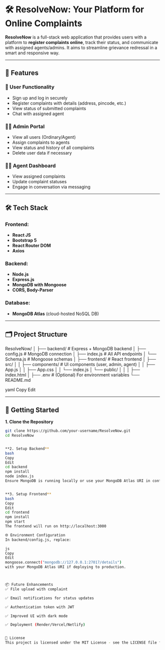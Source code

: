 # 🛠️ ResolveNow: Your Platform for Online Complaints

**ResolveNow** is a full-stack web application that provides users with a platform to **register complaints online**, track their status, and communicate with assigned agents/admins. It aims to streamline grievance redressal in a smart and responsive way.

---

## 📌 Features

### 👤 User Functionality
- Sign up and log in securely
- Register complaints with details (address, pincode, etc.)
- View status of submitted complaints
- Chat with assigned agent

### 🧑‍💼 Admin Portal
- View all users (Ordinary/Agent)
- Assign complaints to agents
- View status and history of all complaints
- Delete user data if necessary

### 👨‍🔧 Agent Dashboard
- View assigned complaints
- Update complaint statuses
- Engage in conversation via messaging

---

## 🛠️ Tech Stack

### Frontend:
- **React JS**
- **Bootstrap 5**
- **React Router DOM**
- **Axios**

### Backend:
- **Node.js**
- **Express.js**
- **MongoDB with Mongoose**
- **CORS, Body-Parser**

### Database:
- **MongoDB Atlas** (cloud-hosted NoSQL DB)

---

## 🗂️ Project Structure

ResolveNow/
│
├── backend/ # Express + MongoDB backend
│ ├── config.js # MongoDB connection
│ ├── index.js # All API endpoints
│ └── Schema.js # Mongoose schemas
│
├── frontend/ # React frontend
│ ├── src/
│ │ ├── components/ # UI components (user, admin, agent)
│ │ ├── App.js
│ │ ├── App.css
│ │ └── index.js
│ └── public/
│ │ │ ├── index.html
│
├── .env # (Optional) For environment variables
└── README.md

yaml
Copy
Edit

---

## 🚀 Getting Started

**1. Clone the Repository**
```bash
git clone https://github.com/your-username/ResolveNow.git
cd ResolveNow


**2. Setup Backend**
bash
Copy
Edit
cd backend
npm install
node index.js
Ensure MongoDB is running locally or use your MongoDB Atlas URI in config.js.


**3. Setup Frontend**
bash
Copy
Edit
cd frontend
npm install
npm start
The frontend will run on http://localhost:3000

🌐 Environment Configuration
In backend/config.js, replace:

js
Copy
Edit
mongoose.connect("mongodb://127.0.0.1:27017/details")
with your MongoDB Atlas URI if deploying to production.



📦 Future Enhancements
✅ File upload with complaint

✅ Email notifications for status updates

✅ Authentication token with JWT

✅ Improved UI with dark mode

✅ Deployment (Render/Vercel/Netlify)


📄 License
This project is licensed under the MIT License - see the LICENSE file for details.

